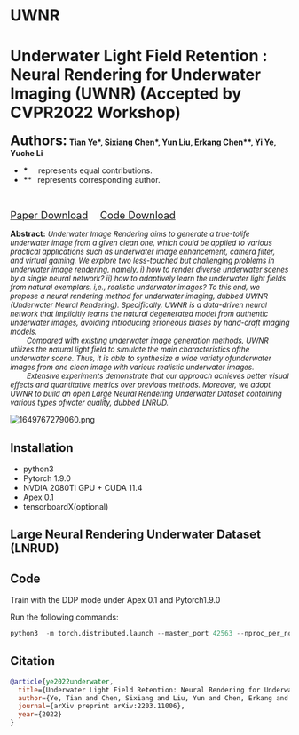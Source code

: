 # UWNR

# Underwater Light Field Retention : Neural Rendering for Underwater Imaging (UWNR) (Accepted by CVPR2022 Workshop)
**<font size=5>Authors:</font>** **Tian Ye\*, Sixiang Chen\*, Yun Liu, Erkang Chen\**, Yi Ye, Yuche Li**

+ **\***  &nbsp;&ensp; represents equal contributions.
+ **\****  &ensp;represents corresponding author.
<br>

[<font size=4>Paper Download</font>](https://arxiv.org/pdf/2203.11006.pdf)   &emsp; [<font size=4>Code Download</font>](https://github.com/Ephemeral182/UWNR)

**Abstract:** *<font size=2>Underwater Image Rendering aims to generate a true-tolife underwater image from a given clean one, which could be applied to various practical applications such as underwater image enhancement, camera filter, and virtual gaming. We explore two less-touched but challenging problems in underwater image rendering, namely, i) how to render diverse underwater scenes by a single neural network? ii) how to adaptively learn the underwater light fields from natural exemplars, i,e., realistic underwater images? To this end, we propose a neural rendering method for underwater imaging, dubbed UWNR (Underwater Neural Rendering). Specifically, UWNR is a data-driven neural network that implicitly learns the natural degenerated model from authentic underwater images, avoiding introducing erroneous biases by hand-craft imaging models.&nbsp;  
&emsp;&emsp; Compared with existing underwater image generation methods, UWNR utilizes the natural light field to simulate the main characteristics ofthe underwater scene. Thus, it is able to synthesize a wide variety ofunderwater images from one clean image with various realistic underwater images.
&nbsp;  
&emsp;&emsp;  Extensive experiments demonstrate that our approach achieves better visual effects and quantitative metrics over previous methods. Moreover, we adopt UWNR to build an open Large Neural Rendering Underwater Dataset containing various types ofwater quality, dubbed LNRUD.</font>*

![1649767279060.png](./img/1649767279060.png)
## Installation 

+ python3 
+ Pytorch 1.9.0
+ NVDIA 2080TI GPU + CUDA 11.4
+ Apex 0.1
+ tensorboardX(optional)

## Large Neural Rendering Underwater Dataset (LNRUD)



## Code 

Train with the DDP mode under Apex 0.1 and Pytorch1.9.0

Run the following commands:
```python
python3  -m torch.distributed.launch --master_port 42563 --nproc_per_node 2 train.py --resume=True
```
## Citation 
```Bibtex
@article{ye2022underwater,
  title={Underwater Light Field Retention: Neural Rendering for Underwater Imaging},
  author={Ye, Tian and Chen, Sixiang and Liu, Yun and Chen, Erkang and Ye, Yi and Li, Yuche},
  journal={arXiv preprint arXiv:2203.11006},
  year={2022}
}
```
